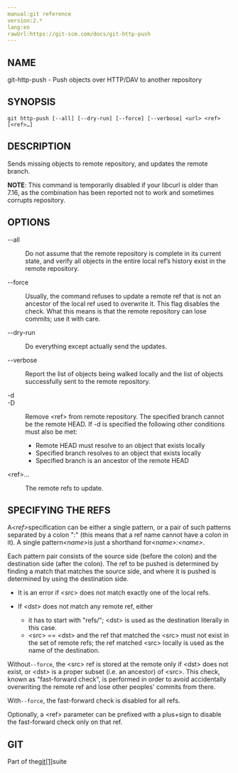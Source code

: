 ```yaml
---
manual:git reference
version:2.*
lang:en
rawUrl:https://git-scm.com/docs/git-http-push
---
```



## NAME<a name="_name"></a>


git-http-push - Push objects over HTTP/DAV to another repository





## SYNOPSIS<a name="_synopsis"></a>

```
git http-push [--all] [--dry-run] [--force] [--verbose] <url> <ref> [<ref>…​]
```




## DESCRIPTION<a name="_description"></a>


Sends missing objects to remote repository, and updates the remote branch.




**NOTE**: This command is temporarily disabled if your libcurl is older than 7.16, as the combination has been reported not to work and sometimes corrupts repository.





## OPTIONS<a name="_options"></a>
<dl><dt id='git-http-push---all'>--all</dt><dd>

Do not assume that the remote repository is complete in its current state, and verify all objects in the entire local ref’s history exist in the remote repository.

</dd><dt id='git-http-push---force'>--force</dt><dd>

Usually, the command refuses to update a remote ref that is not an ancestor of the local ref used to overwrite it. This flag disables the check. What this means is that the remote repository can lose commits; use it with care.

</dd><dt id='git-http-push---dry-run'>--dry-run</dt><dd>

Do everything except actually send the updates.

</dd><dt id='git-http-push---verbose'>--verbose</dt><dd>

Report the list of objects being walked locally and the list of objects successfully sent to the remote repository.

</dd><dt id='git-http-push--d'>-d</dt><dt id='git-http-push--D'>-D</dt><dd>

Remove &lt;ref&gt; from remote repository. The specified branch cannot be the remote HEAD. If -d is specified the following other conditions must also be met:


* Remote HEAD must resolve to an object that exists locally
* Specified branch resolves to an object that exists locally
* Specified branch is an ancestor of the remote HEAD

</dd><dt id='git-http-push-ltrefgt82308203'>&lt;ref&gt;…​</dt><dd>

The remote refs to update.

</dd></dl>



## SPECIFYING THE REFS<a name="_specifying_the_refs"></a>


A<em>&lt;ref&gt;</em>specification can be either a single pattern, or a pair of such patterns separated by a colon &quot;:&quot; (this means that a ref name cannot have a colon in it). A single pattern<em>&lt;name&gt;</em>is just a shorthand for<em>&lt;name&gt;:&lt;name&gt;</em>.




Each pattern pair consists of the source side (before the colon) and the destination side (after the colon). The ref to be pushed is determined by finding a match that matches the source side, and where it is pushed is determined by using the destination side.



* It is an error if &lt;src&gt; does not match exactly one of the local refs.
* If &lt;dst&gt; does not match any remote ref, either


	* it has to start with &quot;refs/&quot;; &lt;dst&gt; is used as the destination literally in this case.
	* &lt;src&gt; == &lt;dst&gt; and the ref that matched the &lt;src&gt; must not exist in the set of remote refs; the ref matched &lt;src&gt; locally is used as the name of the destination.



Without`--force`, the &lt;src&gt; ref is stored at the remote only if &lt;dst&gt; does not exist, or &lt;dst&gt; is a proper subset (i.e. an ancestor) of &lt;src&gt;. This check, known as &quot;fast-forward check&quot;, is performed in order to avoid accidentally overwriting the remote ref and lose other peoples&#39; commits from there.




With`--force`, the fast-forward check is disabled for all refs.




Optionally, a &lt;ref&gt; parameter can be prefixed with a plus<em>+</em>sign to disable the fast-forward check only on that ref.





## GIT<a name="_git"></a>


Part of the[git[1]](%2248  "")suite





